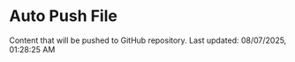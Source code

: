 # Auto Push File

Content that will be pushed to GitHub repository.
Last updated: 08/07/2025, 01:28:25 AM